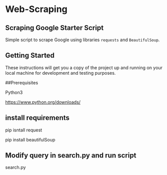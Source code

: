 # Web-Scraping

## Scraping Google Starter Script

Simple script to scrape Google using libraries  `requests` and `BeautifulSoup`.

## Getting Started

These instructions will get you a copy of the project up and running on your local machine for development and testing purposes.

##Prerequisites

Python3

https://www.python.org/downloads/

## install requirements

pip isntall request

pip install beautifulSoup

## Modify query in search.py and run script
search.py

